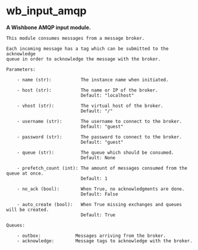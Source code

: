 wb_input_amqp
=============

**A Wishbone AMQP input module.**

    This module consumes messages from a message broker.

    Each incoming message has a tag which can be submitted to the acknowledge
    queue in order to acknowledge the message with the broker.

    Parameters:

        - name (str):           The instance name when initiated.

        - host (str):           The name or IP of the broker.
                                Default: "localhost"

        - vhost (str):          The virtual host of the broker.
                                Default: "/"

        - username (str):       The username to connect to the broker.
                                Default: "guest"

        - password (str):       The password to connect to the broker.
                                Default: "guest"

        - queue (str):          The queue which should be consumed.
                                Default: None

        - prefetch_count (int): The amount of messages consumed from the queue at once.
                                Default: 1

        - no_ack (bool):        When True, no acknowledgments are done.
                                Default: False

        - auto_create (bool):   When True missing exchanges and queues will be created.
                                Default: True

    Queues:

        - outbox:             Messages arriving from the broker.
        - acknowledge:        Message tags to acknowledge with the broker.
